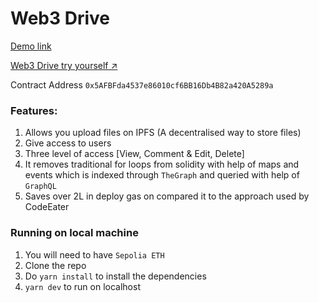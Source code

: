 # Web3 Drive

[Demo link](https://drive.google.com/file/d/1Npk3muZTEQ65f2kvkg9cCN6HJ1eQcZ2a/view?usp=sharing)

[Web3 Drive try yourself ↗️](https://web3drive.on.fleek.co/)

Contract Address `0x5AFBFda4537e86010cf6BB16Db4B82a420A5289a`

### Features:

1. Allows you upload files on IPFS (A decentralised way to store files)
2. Give access to users
3. Three level of access [View, Comment & Edit, Delete]
4. It removes traditional for loops from solidity with help of maps and events which is indexed through `TheGraph` and queried with help of `GraphQL`
5. Saves over 2L in deploy gas on compared it to the approach used by CodeEater

### Running on local machine

1. You will need to have `Sepolia ETH`
2. Clone the repo
3. Do `yarn install` to install the dependencies
4. `yarn dev` to run on localhost
